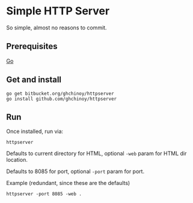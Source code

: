 # Simple HTTP Server

So simple, almost no reasons to commit.

## Prerequisites

[Go](http://golang.org/dl/)


## Get and install

    go get bitbucket.org/ghchinoy/httpserver
    go install github.com/ghchinoy/httpserver

## Run

Once installed, run via:

    httpserver

Defaults to current directory for HTML, optional `-web` param for
HTML dir location.

Defaults to 8085 for port, optional `-port` param for port.

Example (redundant, since these are the defaults)

    httpserver -port 8085 -web .
